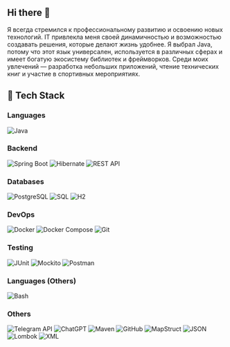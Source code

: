 ## Hi there 👋
Я всегда стремился к профессиональному развитию и освоению новых технологий.
IT привлекла меня своей динамичностью и возможностью создавать решения, которые
делают жизнь удобнее. Я выбрал Java, потому что этот язык универсален, используется в
различных сферах и имеет богатую экосистему библиотек и фреймворков.
Среди моих увлечений — разработка небольших приложений, чтение технических книг и
участие в спортивных мероприятиях.
## 🚀 Tech Stack

### Languages
![Java](https://img.shields.io/badge/Java-007396?style=flat&logo=java&logoColor=white)

### Backend
![Spring Boot](https://img.shields.io/badge/Spring%20Boot-6DB33F?style=flat&logo=springboot&logoColor=white)
![Hibernate](https://img.shields.io/badge/Hibernate-7a3d01?style=flat&logo=hibernate&logoColor=white)
![REST API](https://img.shields.io/badge/REST%20API-0085A1?style=flat&logo=api&logoColor=white)

### Databases
![PostgreSQL](https://img.shields.io/badge/PostgreSQL-336791?style=flat&logo=postgresql&logoColor=white)
![SQL](https://img.shields.io/badge/SQL-0077A5?style=flat&logo=mysql&logoColor=white)
![H2](https://img.shields.io/badge/H2-4A8B91?style=flat&logo=h2&logoColor=white)

### DevOps
![Docker](https://img.shields.io/badge/Docker-2496ED?style=flat&logo=docker&logoColor=white)
![Docker Compose](https://img.shields.io/badge/Docker%20Compose-4B92B2?style=flat&logo=docker&logoColor=white)
![Git](https://img.shields.io/badge/Git-F05032?style=flat&logo=git&logoColor=white)

### Testing
![JUnit](https://img.shields.io/badge/JUnit-25A162?style=flat&logo=JUnit&logoColor=white)
![Mockito](https://img.shields.io/badge/Mockito-4D4D4D?style=flat&logo=Mockito&logoColor=white)
![Postman](https://img.shields.io/badge/Postman-FF6C37?style=flat&logo=postman&logoColor=white)

### Languages (Others)
![Bash](https://img.shields.io/badge/Bash-4EAA25?style=flat&logo=gnu-bash&logoColor=white)

### Others
![Telegram API](https://img.shields.io/badge/Telegram%20API-2C9D61?style=flat&logo=telegram&logoColor=white)
![ChatGPT](https://img.shields.io/badge/OpenAI%20ChatGPT-000000?style=flat&logo=openai&logoColor=white)
![Maven](https://img.shields.io/badge/Maven-C71A36?style=flat&logo=apachemaven&logoColor=white)
![GitHub](https://img.shields.io/badge/GitHub-181717?style=flat&logo=github&logoColor=white)
![MapStruct](https://img.shields.io/badge/MapStruct-5C6B6B?style=flat&logo=mapstruct&logoColor=white)
![JSON](https://img.shields.io/badge/JSON-000000?style=flat&logo=json&logoColor=white)
![Lombok](https://img.shields.io/badge/Lombok-2C2F3D?style=flat&logo=lombok&logoColor=white)
![XML](https://img.shields.io/badge/XML-FF4F00?style=flat&logo=xml&logoColor=white)

<!--
**killerop16/killerop16** is a ✨ _special_ ✨ repository because its `README.md` (this file) appears on your GitHub profile.

Here are some ideas to get you started:

- 🔭 I’m currently working on ...
- 🌱 I’m currently learning ...
- 👯 I’m looking to collaborate on ...
- 🤔 I’m looking for help with ...
- 💬 Ask me about ...
- 📫 How to reach me: ...
- 😄 Pronouns: ...
- ⚡ Fun fact: ...
-->
